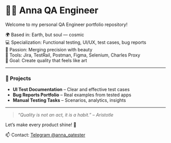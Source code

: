 # 👩🏼 Anna QA Engineer

Welcome to my personal QA Engineer portfolio repository!

🌍 Based in: Earth, but soul — cosmic  
💻 Specialization: Functional testing, UI/UX, test cases, bug reports  
🎨 Passion: Merging precision with beauty  
🧠 Tools: Jira, TestRail, Postman, Figma, Selenium, Charles Proxy  
🌟 Goal: Create quality that feels like art  

---

### 📌 Projects
- **UI Test Documentation** – Clear and effective test cases
- **Bug Reports Portfolio** – Real examples from tested apps
- **Manual Testing Tasks** – Scenarios, analytics, insights

---

> _“Quality is not an act, it is a habit.” – Aristotle_

Let’s make every product shine! 🌟

📫 Contact: [Telegram @anna_qatester](https://t.me/anna_qatester)
